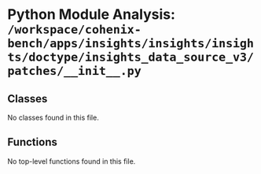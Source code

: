 # Python Module Analysis: `/workspace/cohenix-bench/apps/insights/insights/insights/doctype/insights_data_source_v3/patches/__init__.py`

## Classes

No classes found in this file.


## Functions

No top-level functions found in this file.
